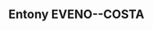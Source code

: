 
## Entony EVENO--COSTA

<!---
entocraft/entocraft is a ✨ special ✨ repository because its `README.md` (this file) appears on your GitHub profile.
You can click the Preview link to take a look at your changes.
--->
